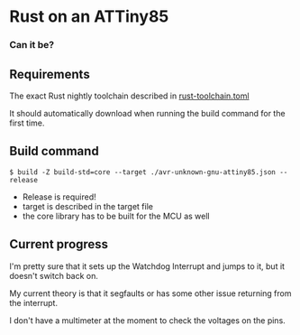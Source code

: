 # Rust on an ATTiny85

### Can it be?

## Requirements

The exact Rust nightly toolchain described in [rust-toolchain.toml](rust-toolchain.toml)

It should automatically download when running the build command for the first time.

## Build command

```shell
$ build -Z build-std=core --target ./avr-unknown-gnu-attiny85.json --release
```

- Release is required!
- target is described in the target file
- the core library has to be built for the MCU as well


## Current progress

I'm pretty sure that it sets up the Watchdog Interrupt and jumps to it, but it doesn't switch back on.

My current theory is that it segfaults or has some other issue returning from the interrupt.

I don't have a multimeter at the moment to check the voltages on the pins.
